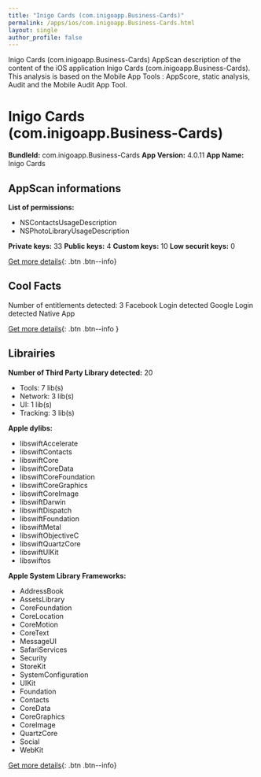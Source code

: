 ```yaml
---
title: "Inigo Cards (com.inigoapp.Business-Cards)"
permalink: /apps/ios/com.inigoapp.Business-Cards.html
layout: single
author_profile: false
---
```

Inigo Cards (com.inigoapp.Business-Cards) AppScan description of the content of the iOS application Inigo Cards (com.inigoapp.Business-Cards). This analysis is based on the Mobile App Tools : AppScore, static analysis, Audit and the Mobile Audit App Tool.

# Inigo Cards (com.inigoapp.Business-Cards)

**BundleId:** com.inigoapp.Business-Cards
**App Version:** 4.0.11
**App Name:** Inigo Cards


## AppScan informations 

**List of permissions:** 
- NSContactsUsageDescription
- NSPhotoLibraryUsageDescription
  
  
**Private keys:** 33
**Public keys:** 4
**Custom keys:** 10
**Low securit keys:** 0
  
[Get more details](/pricing.html){: .btn .btn--info}

## Cool Facts

Number of entitlements detected: 3
Facebook Login detected
Google Login detected
Native App
  
[Get more details](/pricing.html){: .btn .btn--info }

## Librairies 
**Number of Third Party Library detected:** 20
- Tools: 7 lib(s)
- Network: 3 lib(s)
- UI: 1 lib(s)
- Tracking: 3 lib(s)


**Apple dylibs:**
- libswiftAccelerate
- libswiftContacts
- libswiftCore
- libswiftCoreData
- libswiftCoreFoundation
- libswiftCoreGraphics
- libswiftCoreImage
- libswiftDarwin
- libswiftDispatch
- libswiftFoundation
- libswiftMetal
- libswiftObjectiveC
- libswiftQuartzCore
- libswiftUIKit
- libswiftos


**Apple System Library Frameworks:**
- AddressBook
- AssetsLibrary
- CoreFoundation
- CoreLocation
- CoreMotion
- CoreText
- MessageUI
- SafariServices
- Security
- StoreKit
- SystemConfiguration
- UIKit
- Foundation
- Contacts
- CoreData
- CoreGraphics
- CoreImage
- QuartzCore
- Social
- WebKit


  
[Get more details](/pricing.html){: .btn .btn--info}

